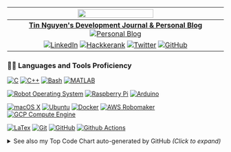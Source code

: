 <!--START_SECTION:signature-->

<!--END_SECTION:signature-->


<!--START_SECTION:profile-->
|<a href="https://tin.ng/"><img src="https://camo.githubusercontent.com/3b7c592ede97b6138ffd4b1cc1541c2f3b11fd39/687474703a2f2f33312e6d656469612e74756d626c722e636f6d2f31376665613932306666333665663466356238373764353231366137616164392f74756d626c725f6d6f39786a65387a5a34317163626975666f315f313238302e676966" width="60%" align="center" /><a>|
| :------------------------------: |
| **[Tin Nguyen's Development Journal & Personal Blog](https://tin.ng/)** <a href="https://tin.ng"> <img src="https://visitor-badge.laobi.icu/badge?page_id=tinng81.tinng81" alt="Personal Blog"></a>||
| <a href="https://www.linkedin.com/in/tinng81"><img src="https://img.shields.io/badge/LinkedIn--_.svg?style=social&logo=linkedin" alt="LinkedIn"></a> <a href="https://github.com/tinng81"> <a href="https://www.hackerrank.com/tinng81"><img src="https://img.shields.io/badge/Hackerrank--_.svg?style=social&logo=hackerrank" alt="Hackkerank"></a> <a href="https://twitter.com/tinng81"><img src="https://img.shields.io/twitter/follow/tinng81?label=Twitter&style=social" alt="Twitter"></a> <a href="https://github.com/tinng81"> <img src="https://img.shields.io/github/followers/tinng81.svg?label=GitHub&style=social" alt="GitHub"></a>
<!--END_SECTION:profile-->


<!--START_SECTION:techStack-->
### 👨‍💻 Languages and Tools Proficiency

[![C][c-sh]](https://github.com/tinng81)
[![C++][cpp-sh]](https://github.com/tinng81)
[![Bash][bash-sh]](https://www.gnu.org/software/bash/)
[![MATLAB][matlab-sh]](https://www.mathworks.com/products/matlab.html)

[![Robot Operating System][ros-sh]](https://www.ros.org/)
[![Raspberry Pi][rpi-sh]](https://www.raspberrypi.org/)
[![Arduino][adno-sh]](https://www.arduino.cc/)

[![macOS X][macosx-sh]](https://www.apple.com/macos/catalina/)
[![Ubuntu][ubuntu-sh]](https://ubuntu.com/)
[![Docker][docker-sh]](https://www.docker.com/)
[![AWS Robomaker][aws-sh]](https://aws.amazon.com/robomaker/)
[![GCP Compute Engine][gcp-sh]](https://cloud.google.com/compute)

[![LaTex][latex-sh]](https://www.latex-project.org/)
[![Git][git-sh]](https://git-scm.com/)
[![GitHub][github-sh]](https://github.com/)
[![Github Actions][ghAction-sh]](https://github.com/features/actions)


<!-- Collapsible Top Code section -->
<!--START_SECTION:topcode-->
<details>
<summary> See also my Top Code Chart auto-generated by GitHub <i>(Click to expand)</i></summary>
<br>
<h3> This only accounts for public repositories. For detailed tech stack, see above.</h3>
<br>
<a href="https://github.com/tinng81">
  <img align="center" src="https://github-readme-stats.vercel.app/api/top-langs/?username=tinng81&theme=buefy&hide=vue" />
</a>

</details>
<!--END_SECTION:topcode-->
<!--END_SECTION:techStack-->


<!--------------- IGNORE BELOW --------------->
<!-- 
    shield.io in-line images 
-->

[c-sh]: https://img.shields.io/badge/-C-00599C?style=flat&logo=c
[cpp-sh]: https://img.shields.io/badge/-C++-00599C?style=flat&logo=c%2B%2B&logoColor=03253C
[bash-sh]: https://img.shields.io/badge/-Bash-00599C?style=flat&logo=gnu-bash&logoColor=67A99F
[matlab-sh]: https://img.shields.io/badge/-MATLAB-00599C?style=flat&logo=mathworks&logoColor=CD5600

[ros-sh]: https://img.shields.io/badge/-ROS-336791?style=flat&logo=probot&logoColor=2B314C
[adno-sh]: https://img.shields.io/badge/-Arduino-336791?style=flat&logo=Arduino
[rpi-sh]: https://img.shields.io/badge/-Raspberry%20Pi-336791?style=flat&logo=Raspberry-Pi&logoColor=C51A4A

[macosx-sh]: https://img.shields.io/badge/-macOS-232F7E?style=flat&logo=apple&logoColor=ffffff
[ubuntu-sh]: http://img.shields.io/badge/-Ubuntu-232F7E?style=flat&logo=ubuntu&logoColor=A81D33
[docker-sh]: https://img.shields.io/badge/-Docker-232F7E?style=flat&logo=docker
[aws-sh]: https://img.shields.io/badge/AWS%20Robomaker-232F7E?style=flat&logo=amazon-aws
[gcp-sh]: https://img.shields.io/badge/GCP%20Compute%20Engine-232F7E?style=flat&logo=google-cloud

[latex-sh]: https://img.shields.io/badge/-LaTex-232F3E?style=flat&logo=latex
[git-sh]: https://img.shields.io/badge/-Git-232F3E?style=flat&logo=git
[github-sh]: https://img.shields.io/badge/-GitHub-232F3E?style=flat&logo=github
[ghAction-sh]: http://img.shields.io/badge/-Github%20Actions-232F3E?style=flat&logo=github-actions
